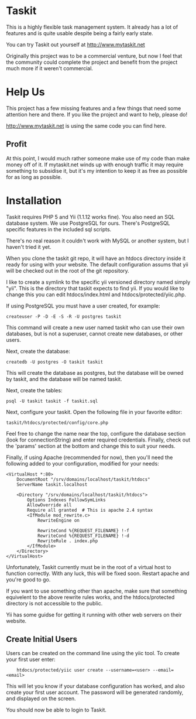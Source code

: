# Taskit

This is a highly flexible task management system.  It already has a lot of
features and is quite usable despite being a fairly early state.

You can try Taskit out yourself at http://www.mytaskit.net

Originally this project was to be a commercial venture, but now I feel that the
community could complete the project and benefit from the project much more if
it weren't commercial.

# Help Us

This project has a few missing features and a few things that need some
attention here and there.  If you like the project and want to help, please do!

http://www.mytaskit.net is using the same code you can find here.

## Profit

At this point, I would much rather someone make use of my code than make money
off of it.  If mytaskit.net winds up with enough traffic it may require
something to subsidise it, but it's my intention to keep it as free as possible
for as long as possible.

# Installation

Taskit requires PHP 5 and Yii (1.1.12 works fine).  You also need an SQL
database system.  We use PostgreSQL for ours.  There's PostgreSQL specific
features in the included sql scripts.

There's no real reason it couldn't work with MySQL or another system, but I
haven't tried it yet.

When you clone the taskit git repo, it will have an htdocs directory inside it
ready for using with your website.  The default configuration assums that yii
will be checked out in the root of the git repository.

I like to create a symlink to the specific yii versioned directory named simply
"yii".  This is the directory that taskit expects to find yii.  If you would
like to change this you can edit htdocs/index.html and
htdocs/protected/yiic.php.

If using PostgreSQL you must have a user created, for example:

	createuser -P -D -E -S -R -U postgres taskit

This command will create a new user named taskit who can use their own
databases, but is not a superuser, cannot create new databases, or other users.

Next, create the database:

	createdb -U postgres -O taskit taskit

This will create the database as postgres, but the database will be owned by
taskit, and the database will be named taskit.

Next, create the tables:

	psql -U taskit taskit -f taskit.sql

Next, configure your taskit.  Open the following file in your favorite editor:

	taskit/htdocs/protected/config/core.php

Feel free to change the name near the top, configure the database section (look
for connectionString) and enter required credentials.  Finally, check out the
'params' section at the bottom and change this to suit your needs.

Finally, if using Apache (recommended for now), then you'll need the following
added to your configuration, modified for your needs:

	<VirtualHost *:80>
		DocumentRoot "/srv/domains/localhost/taskit/htdocs"
		ServerName taskit.localhost

		<Directory "/srv/domains/localhost/taskit/htdocs">
			Options Indexes FollowSymLinks
			AllowOverride all
			Require all granted  # This is apache 2.4 syntax
			<IfModule mod_rewrite.c>
				RewriteEngine on

				RewriteCond %{REQUEST_FILENAME} !-f
				RewriteCond %{REQUEST_FILENAME} !-d
				RewriteRule . index.php
			</IfModule>
		</Directory>
	</VirtualHost>

Unfortunately, Taskit currently must be in the root of a virtual host to
function correctly.  With any luck, this will be fixed soon.  Restart apache and
you're good to go.

If you want to use something other than apache, make sure that something
equivelent to the above rewrite rules works, and the htdocs/protected directory
is not accessible to the public.

Yii has some guidse for getting it running with other web servers on their
website.

## Create Initial Users

Users can be created on the command line using the yiic tool.  To create your
first user enter:

		htdocs/protected/yiic user create --username=<user> --email=<email>

This will let you know if your database configuration has worked, and also
create your first user account.  The password will be generated randomly, and
displayed on the screen.

You should now be able to login to Taskit.
